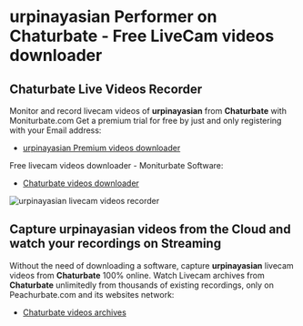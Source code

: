 # urpinayasian Performer on Chaturbate - Free LiveCam videos downloader

## Chaturbate Live Videos Recorder

Monitor and record livecam videos of **urpinayasian** from **Chaturbate** with Moniturbate.com
Get a premium trial for free by just and only registering with your Email address:
* [urpinayasian Premium videos downloader](https://moniturbate.com/request-demo-licence-key.html)

Free livecam videos downloader - Moniturbate Software:
* [Chaturbate videos downloader](https://moniturbate.com/moniturbate-download-software.html)

![urpinayasian livecam videos recorder](https://peachurnet.com/templates/moniturbate-software.png)


## Capture urpinayasian videos from the Cloud and watch your recordings on Streaming

Without the need of downloading a software, capture **urpinayasian** livecam videos from **Chaturbate** 100% online.
Watch Livecam archives from **Chaturbate** unlimitedly from thousands of existing recordings, only on Peachurbate.com and its websites network:
* [Chaturbate videos archives](https://peachurnet.com/)